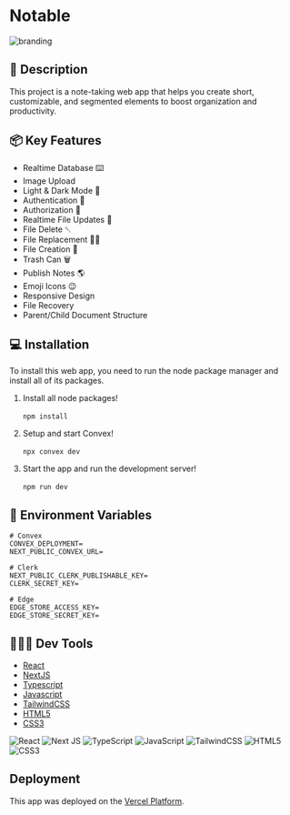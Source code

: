 # Notable

![branding](https://github.com/d1gallar/notable/assets/49170814/e0dd4ac7-a647-4fd7-9ee5-15e4edf96287)


## 📄 Description
This project is a note-taking web app that helps you create short, customizable, and segmented elements to boost organization and productivity.

## 📦 Key Features
- Realtime Database ⌨️
- Image Upload
- Light & Dark Mode 🌙
- Authentication 🔑
- Authorization 🔐
- Realtime File Updates 📁
- File Delete ␡
- File Replacement ✍🏼
- File Creation 📝
- Trash Can 🗑️
- Publish Notes 🌎
- Emoji Icons 😉
- Responsive Design
- File Recovery
- Parent/Child Document Structure

## 💻 Installation
To install this web app, you need to run the node package manager and install all of its packages.

1. Install all node packages!

&nbsp;&nbsp;&nbsp;&nbsp;&nbsp;&nbsp;`npm install`

2. Setup and start Convex!

&nbsp;&nbsp;&nbsp;&nbsp;&nbsp;&nbsp;`npx convex dev`

3. Start the app and run the development server!

&nbsp;&nbsp;&nbsp;&nbsp;&nbsp;&nbsp;`npm run dev`

## 📂 Environment Variables
```
# Convex
CONVEX_DEPLOYMENT=
NEXT_PUBLIC_CONVEX_URL=

# Clerk
NEXT_PUBLIC_CLERK_PUBLISHABLE_KEY=
CLERK_SECRET_KEY=

# Edge
EDGE_STORE_ACCESS_KEY=
EDGE_STORE_SECRET_KEY=
```

## 👨🏽‍💻 Dev Tools
- [React](https://react.dev/)
- [NextJS](https://nextjs.org/)
- [Typescript](https://www.typescriptlang.org/)
- [Javascript](https://developer.mozilla.org/en-US/docs/Web/JavaScript)
- [TailwindCSS](https://tailwindcss.com/)
- [HTML5](https://developer.mozilla.org/en-US/docs/Glossary/HTML5)
- [CSS3](https://developer.mozilla.org/en-US/docs/Web/CSS)

![React](https://img.shields.io/badge/react-%2320232a.svg?style=for-the-badge&logo=react&logoColor=%2361DAFB)
![Next JS](https://img.shields.io/badge/Next-black?style=for-the-badge&logo=next.js&logoColor=white)
![TypeScript](https://img.shields.io/badge/typescript-%23007ACC.svg?style=for-the-badge&logo=typescript&logoColor=white)
![JavaScript](https://img.shields.io/badge/javascript-%23323330.svg?style=for-the-badge&logo=javascript&logoColor=%23F7DF1E)
![TailwindCSS](https://img.shields.io/badge/tailwindcss-%2338B2AC.svg?style=for-the-badge&logo=tailwind-css&logoColor=white)
![HTML5](https://img.shields.io/badge/html5-%23E34F26.svg?style=for-the-badge&logo=html5&logoColor=white)
![CSS3](https://img.shields.io/badge/css3-%231572B6.svg?style=for-the-badge&logo=css3&logoColor=white)

## Deployment
This app was deployed on the [Vercel Platform](https://vercel.com/new?utm_medium=default-template&filter=next.js&utm_source=create-next-app&utm_campaign=create-next-app-readme).
